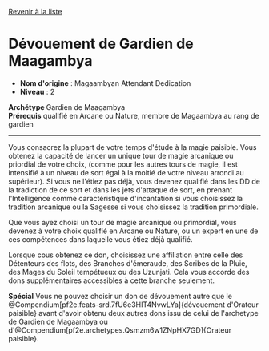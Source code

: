 [Revenir à la liste](..)

# Dévouement de Gardien de Maagambya

 * **Nom d'origine** : Magaambyan Attendant Dedication
 * **Niveau** : 2


<div><strong>Archétype </strong>Gardien de Maagambya</div>
<div><span id="ctl00_MainContent_DetailedOutput"><strong>Prérequis</strong> qualifié en Arcane ou Nature, membre de Magaambya au rang de gardien<br></span></div>
<hr>
<p>Vous consacrez la plupart de votre temps d'étude à la magie paisible. Vous obtenez la capacité de lancer un unique tour de magie arcanique ou priordial de votre choix, (comme pour les autres tours de magie, il est intensifié à un niveau de sort égal à la moitié de votre niveau arrondi au supérieur). Si vous ne l'étiez pas déjà, vous devenez qualifié dans les DD de la tradiction de ce sort et dans les jets d'attaque de sort, en prenant l'Intelligence comme caractéristique d'incantation si vous choisissez la tradition arcanique ou la Sagesse si vous choisissez la tradition primordiale.</p>
<p>Que vous ayez choisi un tour de magie arcanique ou primordial, vous devenez à votre choix qualifié en Arcane ou Nature, ou un expert en une de ces compétences dans laquelle vous étiez déjà qualifié.</p>
<p>Lorsque cous obtenez ce don, choisissez une affiliation entre celle des Détenteurs des flots, des Branches d'émeraude, des Scribes de la Pluie, des Mages du Soleil tempétueux ou des Uzunjati. Cela vous accorde des dons supplémentaires accessibles à cette branche seulement.</p>
<div><strong>Spécial</strong> Vous ne pouvez choisir un don de dévouement autre que le @Compendium[pf2e.feats-srd.7fU6e3HIT4NvwLYa]{dévouement d'Orateur paisible} avant d'avoir obtenu deux autres dons issu de celui de l'archetype de Gardien de Magaambya ou d'@Compendium[pf2e.archetypes.Qsmzm6w1ZNpHX7GD]{Orateur paisible}.&nbsp;</div>